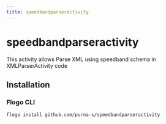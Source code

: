 ```yaml
---
title: speedbandparseractivity
---
```


# speedbandparseractivity
This activity allows Parse XML using speedband schema in XMLParserActivity code

## Installation
### Flogo CLI
```bash
flogo install github.com/purna-s/speedbandparseractivity
```

